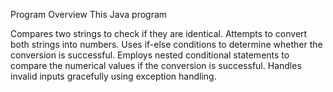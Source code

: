 Program Overview
This Java program

Compares two strings to check if they are identical.
Attempts to convert both strings into numbers.
Uses if-else conditions to determine whether the conversion is successful.
Employs nested conditional statements to compare the numerical values if the conversion is successful.
Handles invalid inputs gracefully using exception handling.
